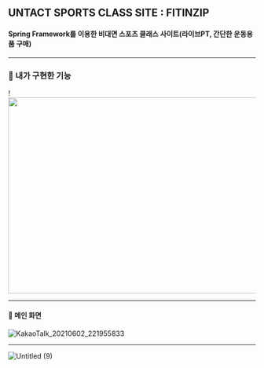 ## UNTACT SPORTS CLASS SITE : FITINZIP
#### Spring Framework를 이용한 비대면 스포츠 클래스 사이트(라이브PT, 간단한 운동용품 구매)

-----------
### 📍 내가 구현한 기능
!<img src="https://user-images.githubusercontent.com/73566078/120486577-28435200-c3f0-11eb-99d5-8487425e2f40.png" width="700" height="400">

---------
#### 📍 메인 화면
![KakaoTalk_20210602_221955833](https://user-images.githubusercontent.com/73566078/120487508-ff6f8c80-c3f0-11eb-9557-7476af3844e1.png)

-----------

![Untitled (9)](https://user-images.githubusercontent.com/73566078/120486277-de5a6c00-c3ef-11eb-99bc-23fd95b1b26d.png)
